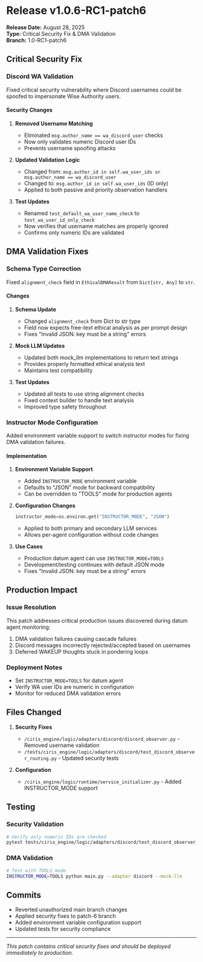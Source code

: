 # Release v1.0.6-RC1-patch6

**Release Date:** August 28, 2025  
**Type:** Critical Security Fix & DMA Validation  
**Branch:** 1.0-RC1-patch6

## Critical Security Fix

### Discord WA Validation
Fixed critical security vulnerability where Discord usernames could be spoofed to impersonate Wise Authority users.

#### Security Changes
1. **Removed Username Matching**
   - Eliminated `msg.author_name == wa_discord_user` checks
   - Now only validates numeric Discord user IDs
   - Prevents username spoofing attacks

2. **Updated Validation Logic**
   - Changed from: `msg.author_id in self.wa_user_ids or msg.author_name == wa_discord_user`
   - Changed to: `msg.author_id in self.wa_user_ids` (ID only)
   - Applied to both passive and priority observation handlers

3. **Test Updates**
   - Renamed `test_default_wa_user_name_check` to `test_wa_user_id_only_check`
   - Now verifies that username matches are properly ignored
   - Confirms only numeric IDs are validated

## DMA Validation Fixes

### Schema Type Correction
Fixed `alignment_check` field in `EthicalDMAResult` from `Dict[str, Any]` to `str`.

#### Changes
1. **Schema Update**
   - Changed `alignment_check` from Dict to str type
   - Field now expects free-text ethical analysis as per prompt design
   - Fixes "Invalid JSON: key must be a string" errors

2. **Mock LLM Updates**
   - Updated both mock_llm implementations to return text strings
   - Provides properly formatted ethical analysis text
   - Maintains test compatibility

3. **Test Updates**
   - Updated all tests to use string alignment checks
   - Fixed context builder to handle text analysis
   - Improved type safety throughout

### Instructor Mode Configuration
Added environment variable support to switch instructor modes for fixing DMA validation failures.

#### Implementation
1. **Environment Variable Support**
   - Added `INSTRUCTOR_MODE` environment variable
   - Defaults to "JSON" mode for backward compatibility
   - Can be overridden to "TOOLS" mode for production agents

2. **Configuration Changes**
   ```python
   instructor_mode=os.environ.get("INSTRUCTOR_MODE", "JSON")
   ```
   - Applied to both primary and secondary LLM services
   - Allows per-agent configuration without code changes

3. **Use Cases**
   - Production datum agent can use `INSTRUCTOR_MODE=TOOLS`
   - Development/testing continues with default JSON mode
   - Fixes "Invalid JSON: key must be a string" errors

## Production Impact

### Issue Resolution
This patch addresses critical production issues discovered during datum agent monitoring:
1. DMA validation failures causing cascade failures
2. Discord messages incorrectly rejected/accepted based on usernames
3. Deferred WAKEUP thoughts stuck in pondering loops

### Deployment Notes
- Set `INSTRUCTOR_MODE=TOOLS` for datum agent
- Verify WA user IDs are numeric in configuration
- Monitor for reduced DMA validation errors

## Files Changed

1. **Security Fixes**
   - `/ciris_engine/logic/adapters/discord/discord_observer.py` - Removed username validation
   - `/tests/ciris_engine/logic/adapters/discord/test_discord_observer_routing.py` - Updated security tests

2. **Configuration**
   - `/ciris_engine/logic/runtime/service_initializer.py` - Added INSTRUCTOR_MODE support

## Testing

### Security Validation
```bash
# Verify only numeric IDs are checked
pytest tests/ciris_engine/logic/adapters/discord/test_discord_observer_routing.py::TestDiscordObserverRouting::test_wa_user_id_only_check -v
```

### DMA Validation
```bash
# Test with TOOLS mode
INSTRUCTOR_MODE=TOOLS python main.py --adapter discord --mock-llm
```

## Commits
- Reverted unauthorized main branch changes
- Applied security fixes to patch-6 branch
- Added environment variable configuration support
- Updated tests for security compliance

---

*This patch contains critical security fixes and should be deployed immediately to production.*